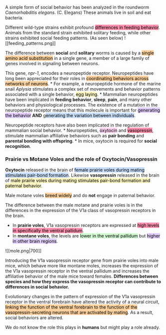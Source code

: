 A simple form of social behavior has been analyzed in the roundworm _Caenorhabditis elegans_. (C. Elegans) These animals live in soil and eat bacteria.

Different wild-type strains exhibit profound <mark style="background: #FF5582A6;">differences in feeding behavior</mark>. Animals from the standard strain exhibited solitary feeding, while other strains exhibited social feeding patterns. (As seen below)
![[feeding_patterns.png]]

The difference between **social** and **solitary** worms is caused by a <mark style="background: #FFB86CA6;">single amino acid substitution</mark> in a single gene, a member of a large family of genes involved in signaling between neurons.

This gene, _npr-1_, encodes a neuropeptide receptor. Neuropeptides have long been appreciated for their roles in <mark style="background: #FFB86CA6;">coordinating behaviors across networks of neurons</mark>.
	* For example, a neuropeptide hormone of the marine snail _Aplysia_ stimulates a complex set of movements and behavior patterns associated with a single behavior, <mark style="background: #FFF3A3A6;">egg laying</mark>.
	* Mammalian neuropeptides have been implicated in **feeding behavior**, **sleep**, **pain**, and many other behaviors and physiological processes.
The existence of a mutation in the neuropeptide receptor means that this molecule is important for <mark style="background: #D2B3FFA6;">generating the behavior</mark> **AND** g<mark style="background: #ADCCFFA6;">enerating the variation between individuals</mark>.

Neuropeptide receptors have also been implicated in the regulation of mammalian social behavior.
	* Neuropeptides, <mark style="background: #FFB8EBA6;">oxytocin</mark> and <mark style="background: #FF5582A6;">vasopressin</mark>, stimulate mammalian affiliative behaviors such as **pair bonding** and **parental bonding with offspring**. 
	* In mice, oxytocin is required for **social recognition**.

### Prairie vs Motane Voles and the role of Oxytocin/Vasopressin

**Oxytocin** released in the brain of <mark style="background: #ADCCFFA6;">female prairie voles during mating stimulates pair-bond formation</mark>. Likewise **vasopressin** released in the brain of <mark style="background: #FFF3A3A6;">male prairie voles during mating stimulates pair-bond formation and paternal behavior</mark>.

Male motane voles <mark style="background: #FFB86CA6;">breed widely</mark> and do **not** engage in paternal behavior.

The difference between the male motane and prairie voles is in the differences in the expression of the V1a class of vasopressin receptors in the brain.
* In **prairie voles**, V1a vasopressin receptors are expressed at <mark style="background: #FF5582A6;">high levels in specifically the ventral pallidum</mark>.
* In **montane voles**, the levels are <mark style="background: #BBFABBA6;">lower in the ventral pallidum</mark> but <mark style="background: #D2B3FFA6;">higher in other brain regions</mark>.

![[mole.png|700]]

Introducing the V1a vasopressin receptor gene from prairie voles into male mice, which behave more like montane moles, increases the expression of the V1a vasopressin receptor in the ventral pallidum and increases the affiliative behavior of the male mice toward females. **Differences between species and how they express the vasopressin receptor can contribute to differences in social behavior.**

Evolutionary changes in the pattern of expression of the V1a vasopressin receptor in the ventral forebrain have altered the activity of a neural circuit, <mark style="background: #FFB86CA6;">linking the function of the ventral forebrain to the function of the vasopressin-secreting neurons that are activated by mating</mark>. As a result, social behaviors are altered.

We do not know the role this plays in **humans** but might play a role already.
